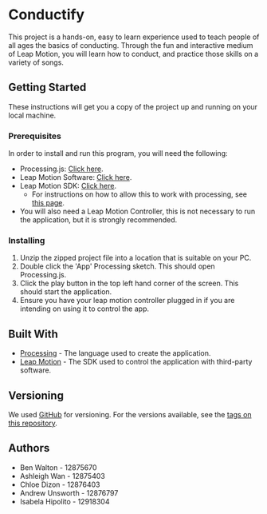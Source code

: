 # Conductify

This project is a hands-on, easy to learn experience used to teach people of all ages the basics of conducting. Through the fun and interactive medium of Leap Motion, you will learn how to conduct, and practice those skills on a variety of songs.

## Getting Started

These instructions will get you a copy of the project up and running on your local machine.

### Prerequisites

In order to install and run this program, you will need the following:

* Processing.js: [Click here](http://processingjs.org/download/).
* Leap Motion Software: [Click here](https://www.leapmotion.com/setup/desktop/).
* Leap Motion SDK: [Click here](https://developer.leapmotion.com/get-started).
    * For instructions on how to allow this to work with processing, see [this page](https://developer-archive.leapmotion.com/documentation/java/devguide/Leap_Processing.html).
* You will also need a Leap Motion Controller, this is not necessary to run the application, but it is strongly recommended.

### Installing

1. Unzip the zipped project file into a location that is suitable on your PC.
2. Double click the 'App' Processing sketch. This should open Processing.js.
3. Click the play button in the top left hand corner of the screen. This should start the application.
4. Ensure you have your leap motion controller plugged in if you are intending on using it to control the app.

## Built With

* [Processing](http://processingjs.org/) - The language used to create the application.
* [Leap Motion](https://www.leapmotion.com/) - The SDK used to control the application with third-party software.

## Versioning

We used [GitHub](https://github.com/) for versioning. For the versions available, see the [tags on this repository](https://github.com/chloedizon/interactivemedia).

## Authors

* Ben Walton - 12875670
* Ashleigh Wan - 12875403
* Chloe Dizon - 12876403
* Andrew Unsworth - 12876797
* Isabela Hipolito - 12918304